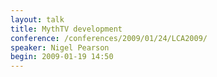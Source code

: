 ```yaml
---
layout: talk
title: MythTV development
conference: /conferences/2009/01/24/LCA2009/
speaker: Nigel Pearson
begin: 2009-01-19 14:50
---
```

